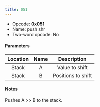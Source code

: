 ```yaml
---
title: 051
---
```


- Opcode: **0x051**
- Name: push shr
- Two-word opcode: No

#### Parameters

| Location | Name |    Description     |
|:--------:|:----:|:------------------:|
|  Stack   |  A   |   Value to shift   |
|  Stack   |  B   | Positions to shift |

#### Notes

Pushes A \>\> B to the stack.
